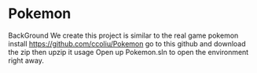 # Pokemon
BackGround
We create this project is similar to the real game pokemon
install
https://github.com/ccoliu/Pokemon
go to this github and download the zip then upzip it
usage
Open up Pokemon.sln to open the environment right away.